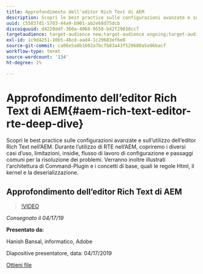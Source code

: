 ```yaml
---
title: Approfondimento dell’editor Rich Text di AEM
description: Scopri le best practice sulle configurazioni avanzate e sull’utilizzo dell’editor Rich Text nell’AEM. Durante l’utilizzo di RTE nell’AEM, copriremo i diversi casi d’uso, limitazioni, insidie, flusso di lavoro di configurazione e passaggi comuni per la risoluzione dei problemi. Verranno inoltre illustrati l'architettura di Command-Plugin e i concetti di base, quali le regole Html, il kernel e la deserializzazione.
uuid: c55837d1-5703-44a9-b901-ab2e68d75dcb
discoiquuid: d4220ddf-360a-4068-9558-b42f29038cc7
targetaudience: target-audience new;target-audience ongoing;target-audience upgrader
exl-id: 1c9d4251-10b5-46cd-aad4-1c29683ef6e0
source-git-commit: ca06e5a8b1602a7bcfb83a43f529680a5a96bacf
workflow-type: tm+mt
source-wordcount: '134'
ht-degree: 1%

---
```


# Approfondimento dell’editor Rich Text di AEM{#aem-rich-text-editor-rte-deep-dive}

Scopri le best practice sulle configurazioni avanzate e sull’utilizzo dell’editor Rich Text nell’AEM. Durante l’utilizzo di RTE nell’AEM, copriremo i diversi casi d’uso, limitazioni, insidie, flusso di lavoro di configurazione e passaggi comuni per la risoluzione dei problemi. Verranno inoltre illustrati l&#39;architettura di Command-Plugin e i concetti di base, quali le regole Html, il kernel e la deserializzazione.

## Approfondimento dell’editor Rich Text di AEM

>[!VIDEO](https://video.tv.adobe.com/v/27087/?quality=9)

*Consegnato il 04/17/19*

**Presentato da:**

Hanish Bansal, informatico, Adobe

Diapositive presentatore, data: 04/17/2019

[Ottieni file](assets/aem-gems-aem-rte-04172019.pdf)

